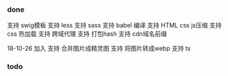 ### done
支持 swig模板
支持 less
支持 sass
支持 babel 编译
支持 HTML css js压缩
支持 css 热加载
支持 跨域代理
支持 打包hash
支持 cdn域名前缀

18-10-26 加入
支持 合并图片成精灵图
支持 将图片转成webp
支持 ts

### todo
